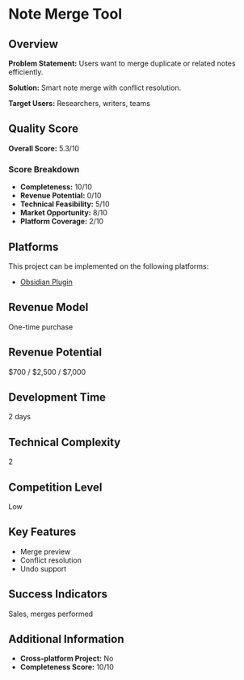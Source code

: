 # Note Merge Tool

## Overview
**Problem Statement:** Users want to merge duplicate or related notes efficiently.

**Solution:** Smart note merge with conflict resolution.

**Target Users:** Researchers, writers, teams

## Quality Score
**Overall Score:** 5.3/10

### Score Breakdown
- **Completeness:** 10/10
- **Revenue Potential:** 0/10
- **Technical Feasibility:** 5/10
- **Market Opportunity:** 8/10
- **Platform Coverage:** 2/10

## Platforms
This project can be implemented on the following platforms:
- [Obsidian Plugin](./platforms/obsidian-plugin/)

## Revenue Model
One-time purchase

## Revenue Potential
$700 / $2,500 / $7,000

## Development Time
2 days

## Technical Complexity
2

## Competition Level
Low

## Key Features
- Merge preview
- Conflict resolution
- Undo support

## Success Indicators
Sales, merges performed

## Additional Information
- **Cross-platform Project:** No
- **Completeness Score:** 10/10

